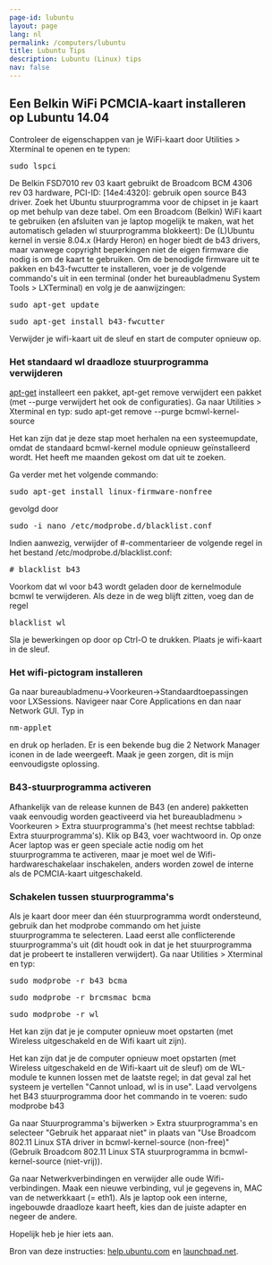 ```yaml
---
page-id: lubuntu
layout: page
lang: nl
permalink: /computers/lubuntu
title: Lubuntu Tips
description: Lubuntu (Linux) tips
nav: false
---
```


<div class="card mx-auto mb-3 p-3" style="max-width: 90%;">

<h2>Een Belkin WiFi PCMCIA-kaart installeren op Lubuntu 14.04</h2>

Controleer de eigenschappen van je WiFi-kaart door Utilities > Xterminal te openen en te typen:

<pre>sudo lspci</pre>

De Belkin FSD7010 rev 03 kaart gebruikt de Broadcom BCM 4306 rev 03 hardware, PCI-ID: [14e4:4320]: gebruik open source B43 driver.
Zoek het Ubuntu stuurprogramma voor de chipset in je kaart op met behulp van deze tabel.
Om een Broadcom (Belkin) WiFi kaart te gebruiken (en afsluiten van je laptop mogelijk te maken, wat het automatisch geladen wl stuurprogramma blokkeert):
De (L)Ubuntu kernel in versie 8.04.x (Hardy Heron) en hoger biedt de b43 drivers, maar vanwege copyright beperkingen niet de eigen firmware die nodig is om de kaart te gebruiken. Om de benodigde firmware uit te pakken en b43-fwcutter te installeren, voer je de volgende commando's uit in een terminal (onder het bureaubladmenu System Tools > LXTerminal) en volg je de aanwijzingen:

<pre>sudo apt-get update</pre>
<pre>sudo apt-get install b43-fwcutter</pre>

Verwijder je wifi-kaart uit de sleuf en start de computer opnieuw op.

### Het standaard wl draadloze stuurprogramma verwijderen

[apt-get](https://help.ubuntu.com/community/AptGet/Howto) installeert een pakket, apt-get remove verwijdert een pakket (met --purge verwijdert het ook de configuraties). Ga naar Utilities > Xterminal en typ:
sudo apt-get remove --purge bcmwl-kernel-source

Het kan zijn dat je deze stap moet herhalen na een systeemupdate, omdat de standaard bcmwl-kernel module opnieuw geïnstalleerd wordt. Het heeft me maanden gekost om dat uit te zoeken.

Ga verder met het volgende commando:

<pre>sudo apt-get install linux-firmware-nonfree</pre>

gevolgd door

<pre>sudo -i nano /etc/modprobe.d/blacklist.conf</pre>

Indien aanwezig, verwijder of #-commentarieer de volgende regel in het bestand /etc/modprobe.d/blacklist.conf:

<pre># blacklist b43</pre>

Voorkom dat wl voor b43 wordt geladen door de kernelmodule bcmwl te verwijderen. Als deze in de weg blijft zitten, voeg dan de regel

<pre>blacklist wl</pre>

Sla je bewerkingen op door op Ctrl-O te drukken. Plaats je wifi-kaart in de sleuf.

### Het wifi-pictogram installeren

Ga naar bureaubladmenu->Voorkeuren->Standaardtoepassingen voor LXSessions. Navigeer naar Core Applications en dan naar Network GUI. Typ in

<pre>nm-applet</pre>

en druk op herladen.
Er is een bekende bug die 2 Network Manager iconen in de lade weergeeft. Maak je geen zorgen, dit is mijn eenvoudigste oplossing.

### B43-stuurprogramma activeren

Afhankelijk van de release kunnen de B43 (en andere) pakketten vaak eenvoudig worden geactiveerd via het bureaubladmenu > Voorkeuren > Extra stuurprogramma's (het meest rechtse tabblad: Extra stuurprogramma's).
Klik op B43, voer wachtwoord in.
Op onze Acer laptop was er geen speciale actie nodig om het stuurprogramma te activeren, maar je moet wel de
Wifi-hardwareschakelaar inschakelen, anders worden zowel de interne als de PCMCIA-kaart uitgeschakeld.

### Schakelen tussen stuurprogramma's

Als je kaart door meer dan één stuurprogramma wordt ondersteund, gebruik dan het modprobe commando om het juiste stuurprogramma te
selecteren. Laad eerst alle conflicterende stuurprogramma's uit (dit houdt ook in dat je het stuurprogramma dat je probeert
te installeren verwijdert). Ga naar Utilities > Xterminal en typ:

<pre>sudo modprobe -r b43 bcma</pre>
<pre>sudo modprobe -r brcmsmac bcma</pre>
<pre>sudo modprobe -r wl</pre>

Het kan zijn dat je je computer opnieuw moet opstarten (met Wireless uitgeschakeld en de Wifi kaart uit zijn).

Het kan zijn dat je de computer opnieuw moet opstarten (met Wireless uitgeschakeld en de Wifi-kaart uit de sleuf) om de WL-module te kunnen lossen met de laatste regel; in dat geval zal het systeem je vertellen "Cannot unload, wl is in use".
Laad vervolgens het B43 stuurprogramma door het commando in te voeren:
sudo modprobe b43

Ga naar Stuurprogramma's bijwerken > Extra stuurprogramma's en selecteer "Gebruik het apparaat niet" in plaats van
"Use Broadcom 802.11 Linux STA driver in bcmwl-kernel-source (non-free)"
(Gebruik Broadcom 802.11 Linux STA stuurprogramma in bcmwl-kernel-source (niet-vrij)).

Ga naar Netwerkverbindingen en verwijder alle oude Wifi-verbindingen.
Maak een nieuwe verbinding, vul je gegevens in, MAC van de netwerkkaart (= eth1).
Als je laptop ook een interne, ingebouwde draadloze kaart heeft, kies dan de juiste adapter en negeer de andere.

Hopelijk heb je hier iets aan.

Bron van deze instructies: [help.ubuntu.com](help.ubuntu.com) en [launchpad.net](launchpad.net).

</div>
